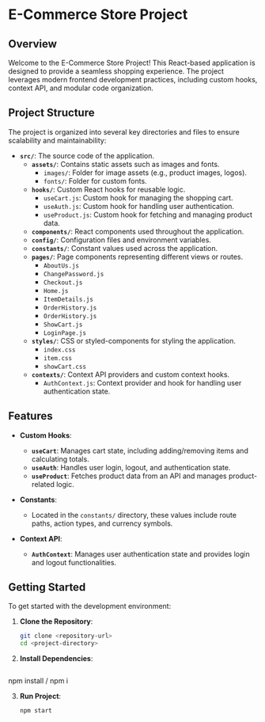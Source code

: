 # E-Commerce Store Project

## Overview

Welcome to the E-Commerce Store Project! This React-based application is designed to provide a seamless shopping experience. The project leverages modern frontend development practices, including custom hooks, context API, and modular code organization.

## Project Structure

The project is organized into several key directories and files to ensure scalability and maintainability:

- **`src/`**: The source code of the application.
  - **`assets/`**: Contains static assets such as images and fonts.
    - `images/`: Folder for image assets (e.g., product images, logos).
    - `fonts/`: Folder for custom fonts.
  - **`hooks/`**: Custom React hooks for reusable logic.
    - `useCart.js`: Custom hook for managing the shopping cart.
    - `useAuth.js`: Custom hook for handling user authentication.
    - `useProduct.js`: Custom hook for fetching and managing product data.
  - **`components/`**: React components used throughout the application.
  - **`config/`**: Configuration files and environment variables.
  - **`constants/`**: Constant values used across the application.
  - **`pages/`**: Page components representing different views or routes.
    - `AboutUs.js`
    - `ChangePassword.js`
    - `Checkout.js`
    - `Home.js`
    - `ItemDetails.js`
    - `OrderHistory.js`
    - `OrderHistory.js`
    - `ShowCart.js`
    - `LoginPage.js`
  - **`styles/`**: CSS or styled-components for styling the application.
    - `index.css`
    - `item.css`
    - `showCart.css`
  - **`contexts/`**: Context API providers and custom context hooks.
    - `AuthContext.js`: Context provider and hook for handling user authentication state.

## Features

- **Custom Hooks**:
  - **`useCart`**: Manages cart state, including adding/removing items and calculating totals.
  - **`useAuth`**: Handles user login, logout, and authentication state.
  - **`useProduct`**: Fetches product data from an API and manages product-related logic.

- **Constants**:
  - Located in the `constants/` directory, these values include route paths, action types, and currency symbols.

- **Context API**:
  - **`AuthContext`**: Manages user authentication state and provides login and logout functionalities.

## Getting Started

To get started with the development environment:

1. **Clone the Repository**:
   ```bash
   git clone <repository-url>
   cd <project-directory>

2. **Install Dependencies**:
   ```bash
  npm install / npm i

3. **Run Project**:
   ```bash
   npm start



